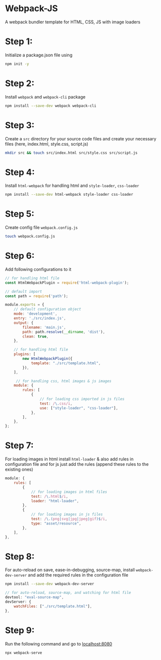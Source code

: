 # Webpack-JS
A webpack bundler template for HTML, CSS, JS with image loaders

# Step 1: 
Initialize a package.json file using
```bash
npm init -y
```

# Step 2:
Install `webpack` and `webpack-cli` package
```bash
npm install --save-dev webpack webpack-cli
```

# Step 3:
Create a `src` directory for your source code files and create your necessary files (here, index.html, style.css, script.js)
```bash
mkdir src && touch src/index.html src/style.css src/script.js
```

# Step 4:
Install `html-webpack` for handling html and `style-loader`, `css-loader`
```bash
npm install --save-dev html-webpack style-loader css-loader
```

# Step 5:
Create config file `webpack.config.js` 
```bash
touch webpack.config.js
```

# Step 6:
Add following configurations to it
```js
// for handling html file
const HtmlWebpackPlugin = require('html-webpack-plugin');

// default import
const path = require('path');

module.exports = {
    // default configuration object
    mode: 'development',
    entry: './src/index.js',
    output: {
        filename: 'main.js',
        path: path.resolve(__dirname, 'dist'),
        clean: true,
    },

    // for handling html file
    plugins: [
        new HtmlWebpackPlugin({
            template: "./src/template.html",
        }),
    ],

     // for handling css, html images & js images
    module: {
        rules: [
            {
                // for loading css imported in js files
                test: /\.css/i,
                use: ["style-loader", "css-loader"],
            },
        ],
    },
};
```

# Step 7:
For loading images in html install `html-loader` & also add rules in configuration file and for js just add the rules (append these rules to the existing ones)
```js
module: {
    rules: [
        {
            // for loading images in html files
            test: /\.html$/i,
            loader: "html-loader",
        },
        {
            // for loading images in js files
            test: /\.(png|svg|jpg|jpeg|gif)$/i,
            type: "asset/resource",
        },
    ],
},
```

# Step 8:
For auto-reload on save, ease-in-debugging, source-map, install `webpack-dev-server` and add the required rules in the configuration file
```bash
npm install --save-dev webpack-dev-server
```
```js
// for auto-reload, source-map, and watching for html file
devtool: "eval-source-map",
devServer: {
    watchFiles: ["./src/template.html"],
},
```

# Step 9:
Run the following command and go to [localhost:8080](http://localhost:8080/)
```bash
npx webpack-serve
```